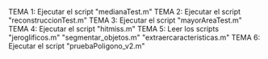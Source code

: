 TEMA 1:
Ejecutar el script "medianaTest.m"
TEMA 2:
Ejecutar el script "reconstruccionTest.m"
TEMA 3:
Ejecutar el script "mayorAreaTest.m"
TEMA 4:
Ejecutar el script "hitmiss.m"
TEMA 5:
Leer los scripts 
"jeroglificos.m"
"segmentar_objetos.m"
"extraercaracteristicas.m"
TEMA 6:
Ejecutar el script "pruebaPoligono_v2.m"
